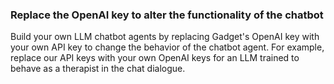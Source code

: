 ### Replace the OpenAI key to alter the functionality of the chatbot
Build your own LLM chatbot agents by replacing Gadget's OpenAI key with your own API key to change the behavior of the chatbot agent. For example, replace our API keys with your own OpenAI keys for an LLM trained to behave as a therapist in the chat dialogue. 



